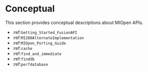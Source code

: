 Conceptual
=============

This section provides conceptual descriptions about MIOpen APIs.

* :ref:`Getting_Started_FusionAPI`
* :ref:`MI200AlternateImplementation`
* :ref:`MIOpen_Porting_Guide`
* :ref:`cache`
* :ref:`find_and_immediate`
* :ref:`finddb`
* :ref:`perfdatabase`


